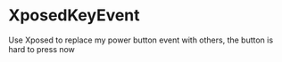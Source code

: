 # XposedKeyEvent
Use Xposed to replace my power button event with others, the button is hard to press now

